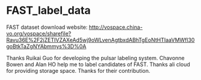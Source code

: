 # FAST_label_data
FAST dataset download website:
http://vospace.china-vo.org/vospace/sharefile?Ravu36E%2F2jZETIVZAXeAd5wj9oWLvenAgtbxdABhTgEoNtHTIaaVMWfl30goBtkTaZgNYAbmmys%3D%0A

Thanks Ruikai Guo for developing the pulsar labeling system. Chavonne Bowen and Alan HO help me to label candidates of FAST. Thanks ali cloud for providing storage space. Thanks for their contribution.
